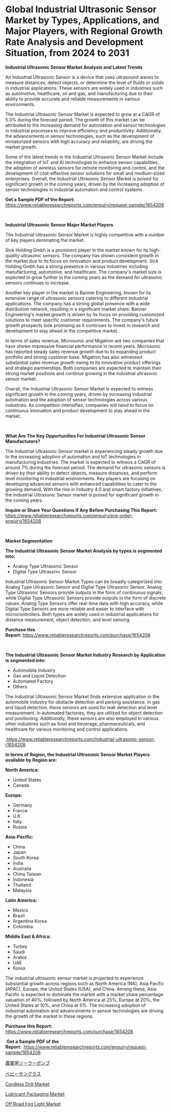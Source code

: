<p><h1>Global Industrial Ultrasonic Sensor Market by Types, Applications, and Major Players, with Regional Growth Rate Analysis and Development Situation, from 2024 to 2031</h1></p><p><strong>Industrial Ultrasonic Sensor Market Analysis and Latest Trends</strong></p>
<p><p>An Industrial Ultrasonic Sensor is a device that uses ultrasound waves to measure distances, detect objects, or determine the level of fluids or solids in industrial applications. These sensors are widely used in industries such as automotive, healthcare, oil and gas, and manufacturing due to their ability to provide accurate and reliable measurements in various environments.</p><p>The Industrial Ultrasonic Sensor Market is expected to grow at a CAGR of 5.3% during the forecast period. The growth of this market can be attributed to the increasing demand for automation and sensor technologies in industrial processes to improve efficiency and productivity. Additionally, the advancements in sensor technologies, such as the development of miniaturized sensors with high accuracy and reliability, are driving the market growth.</p><p>Some of the latest trends in the Industrial Ultrasonic Sensor Market include the integration of IoT and AI technologies to enhance sensor capabilities, the adoption of wireless sensors for remote monitoring and control, and the development of cost-effective sensor solutions for small and medium-sized enterprises. Overall, the Industrial Ultrasonic Sensor Market is poised for significant growth in the coming years, driven by the increasing adoption of sensor technologies in industrial automation and control systems.</p></p>
<p><strong>Get a Sample PDF of the Report:&nbsp;</strong> <a href="https://www.reliableresearchreports.com/enquiry/request-sample/1654208">https://www.reliableresearchreports.com/enquiry/request-sample/1654208</a></p>
<p>&nbsp;</p>
<p><strong>Industrial Ultrasonic Sensor Major Market Players</strong></p>
<p><p>The Industrial Ultrasonic Sensor Market is highly competitive with a number of key players dominating the market. </p><p>Sick Holding Gmbh is a prominent player in the market known for its high-quality ultrasonic sensors. The company has shown consistent growth in the market due to its focus on innovation and product development. Sick Holding Gmbh has a strong presence in various industries including manufacturing, automotive, and healthcare. The company's market size is expected to grow further in the coming years as the demand for ultrasonic sensors continues to increase.</p><p>Another key player in the market is Banner Engineering, known for its extensive range of ultrasonic sensors catering to different industrial applications. The company has a strong global presence with a wide distribution network, resulting in a significant market share. Banner Engineering's market growth is driven by its focus on providing customized solutions to meet specific customer requirements. The company's future growth prospects look promising as it continues to invest in research and development to stay ahead in the competitive market.</p><p>In terms of sales revenue, Microsonic and Migatron are two companies that have shown impressive financial performance in recent years. Microsonic has reported steady sales revenue growth due to its expanding product portfolio and strong customer base. Migatron has also witnessed substantial sales revenue growth owing to its innovative product offerings and strategic partnerships. Both companies are expected to maintain their strong market positions and continue growing in the industrial ultrasonic sensor market.</p><p>Overall, the Industrial Ultrasonic Sensor Market is expected to witness significant growth in the coming years, driven by increasing industrial automation and the adoption of sensor technologies across various industries. As competition intensifies, companies will need to focus on continuous innovation and product development to stay ahead in the market.</p></p>
<p>&nbsp;</p>
<p><strong>What Are The Key Opportunities For Industrial Ultrasonic Sensor Manufacturers?</strong></p>
<p><p>The Industrial Ultrasonic Sensor market is experiencing steady growth due to the increasing adoption of automation and IoT technologies in manufacturing industries. The market is expected to witness a CAGR of around 7% during the forecast period. The demand for ultrasonic sensors is driven by their ability to detect objects, measure distances, and perform level monitoring in industrial environments. Key players are focusing on developing advanced sensors with enhanced capabilities to cater to the growing demand. With the rise in Industry 4.0 and smart factory initiatives, the Industrial Ultrasonic Sensor market is poised for significant growth in the coming years.</p></p>
<p><strong>Inquire or Share Your Questions If Any Before Purchasing This Report:</strong> <a href="https://www.reliableresearchreports.com/enquiry/pre-order-enquiry/1654208">https://www.reliableresearchreports.com/enquiry/pre-order-enquiry/1654208</a></p>
<p>&nbsp;</p>
<p><strong>Market Segmentation</strong></p>
<p><strong>The Industrial Ultrasonic Sensor Market Analysis by types is segmented into:</strong></p>
<p><ul><li>Analog Type Ultrasonic Sensor</li><li>Digital Type Ultrasonic Sensor</li></ul></p>
<p><p>Industrial Ultrasonic Sensor Market Types can be broadly categorized into Analog Type Ultrasonic Sensor and Digital Type Ultrasonic Sensor. Analog Type Ultrasonic Sensors provide outputs in the form of continuous signals, while Digital Type Ultrasonic Sensors provide outputs in the form of discrete values. Analog Type Sensors offer real-time data with high accuracy, while Digital Type Sensors are more reliable and easier to interface with microcontrollers. Both types are widely used in industrial applications for distance measurement, object detection, and level sensing.</p></p>
<p><strong>Purchase this Report:&nbsp;</strong><a href="https://www.reliableresearchreports.com/purchase/1654208">https://www.reliableresearchreports.com/purchase/1654208</a></p>
<p>&nbsp;</p>
<p><strong>The Industrial Ultrasonic Sensor Market Industry Research by Application is segmented into:</strong></p>
<p><ul><li>Automobile Industry</li><li>Gas and Liquid Detection</li><li>Automated Factory</li><li>Others</li></ul></p>
<p><p>The Industrial Ultrasonic Sensor Market finds extensive application in the automobile industry for obstacle detection and parking assistance. In gas and liquid detection, these sensors are used for leak detection and level measurement. In automated factories, they are utilized for object detection and positioning. Additionally, these sensors are also employed in various other industries such as food and beverage, pharmaceuticals, and healthcare for various monitoring and control applications.</p></p>
<p><a href="https://www.reliableresearchreports.com/industrial-ultrasonic-sensor-r1654208">&nbsp;https://www.reliableresearchreports.com/industrial-ultrasonic-sensor-r1654208</a></p>
<p><strong>In terms of Region, the Industrial Ultrasonic Sensor Market Players available by Region are:</strong></p>
<p>
    <p> <strong> North America: </strong>
        <ul>
            <li>United States</li>
            <li>Canada</li>
        </ul>
        </p> 
    <p> <strong> Europe: </strong>
        <ul>
            <li>Germany</li>
            <li>France</li>
            <li>U.K.</li>
            <li>Italy</li>
            <li>Russia</li>
        </ul>
        </p> 
    <p> <strong> Asia-Pacific: </strong>
        <ul>
            <li>China</li>
            <li>Japan</li>
            <li>South Korea</li>
            <li>India</li>
            <li>Australia</li>
            <li>China Taiwan</li>
            <li>Indonesia</li>
            <li>Thailand</li>
            <li>Malaysia</li>
        </ul>
        </p> 
    <p> <strong> Latin America: </strong>
        <ul>
            <li>Mexico</li>
            <li>Brazil</li>
            <li>Argentina Korea</li>
            <li>Colombia</li>
        </ul>
        </p> 
    <p> <strong> Middle East & Africa: </strong>
        <ul>
            <li>Turkey</li>
            <li>Saudi</li>
            <li>Arabia</li>
            <li>UAE</li>
            <li>Korea</li>
        </ul>
    </p>
    </p>
<p><p>The industrial ultrasonic sensor market is projected to experience substantial growth across regions such as North America (NA), Asia Pacific (APAC), Europe, the United States (USA), and China. Among these, Asia Pacific is expected to dominate the market with a market share percentage valuation of 40%, followed by North America at 25%, Europe at 20%, the United States at 10%, and China at 5%. The increasing adoption of industrial automation and advancements in sensor technologies are driving the growth of the market in these regions.</p></p>
<p><strong>Purchase this Report: </strong><a href="https://www.reliableresearchreports.com/purchase/1654208">https://www.reliableresearchreports.com/purchase/1654208</a></p>
<p>&nbsp;<strong>Get a Sample PDF of the Report:&nbsp;&nbsp;</strong><a href="https://www.reliableresearchreports.com/enquiry/request-sample/1654208">https://www.reliableresearchreports.com/enquiry/request-sample/1654208</a></p>
<p><strong></strong></p>
<p><p><a href="https://github.com/efcvopdgkdx128/Market-Research-Report-List-1/blob/main/992069836085.md">農業用ソーラーポンプ</a></p><p><a href="https://github.com/hwbcz413288296/Market-Research-Report-List-1/blob/main/241919936086.md">ベビーサングラス</a></p><p><a href="https://github.com/Sherrillcrooksxa8i18ucf2m/Market-Research-Report-List-2/blob/main/cordless-drill-market.md">Cordless Drill Market</a></p><p><a href="https://issuu.com/reportprime-2/docs/lubricant-packaging-market-size-2030.pptx">Lubricant Packaging Market</a></p><p><a href="https://view.publitas.com/reportprime-1/analyzing-off-road-fog-light-market-global-industry-perspective-and-forecast-2024-to-2031/">Off Road Fog Light Market</a></p></p>